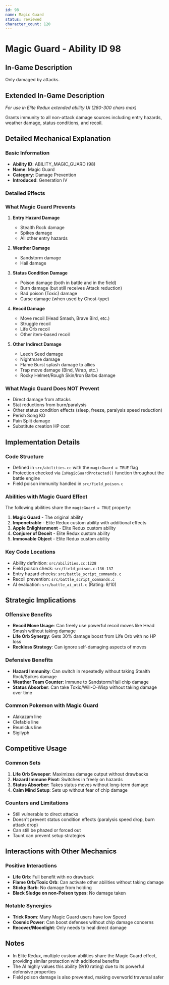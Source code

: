 ```yaml
---
id: 98
name: Magic Guard
status: reviewed
character_count: 120
---
```


# Magic Guard - Ability ID 98

## In-Game Description
Only damaged by attacks.

## Extended In-Game Description
*For use in Elite Redux extended ability UI (280-300 chars max)*

Grants immunity to all non-attack damage sources including entry hazards, weather damage, status conditions, and recoil.

## Detailed Mechanical Explanation

### Basic Information
- **Ability ID**: ABILITY_MAGIC_GUARD (98)
- **Name**: Magic Guard
- **Category**: Damage Prevention
- **Introduced**: Generation IV

### Detailed Effects

### What Magic Guard Prevents
1. **Entry Hazard Damage**
   - Stealth Rock damage
   - Spikes damage
   - All other entry hazards

2. **Weather Damage**
   - Sandstorm damage
   - Hail damage

3. **Status Condition Damage**
   - Poison damage (both in battle and in the field)
   - Burn damage (but still receives Attack reduction)
   - Bad poison (Toxic) damage
   - Curse damage (when used by Ghost-type)

4. **Recoil Damage**
   - Move recoil (Head Smash, Brave Bird, etc.)
   - Struggle recoil
   - Life Orb recoil
   - Other item-based recoil

5. **Other Indirect Damage**
   - Leech Seed damage
   - Nightmare damage
   - Flame Burst splash damage to allies
   - Trap move damage (Bind, Wrap, etc.)
   - Rocky Helmet/Rough Skin/Iron Barbs damage

### What Magic Guard Does NOT Prevent
- Direct damage from attacks
- Stat reductions from burn/paralysis
- Other status condition effects (sleep, freeze, paralysis speed reduction)
- Perish Song KO
- Pain Split damage
- Substitute creation HP cost

## Implementation Details

### Code Structure
- Defined in `src/abilities.cc` with the `magicGuard = TRUE` flag
- Protection checked via `IsMagicGuardProtected()` function throughout the battle engine
- Field poison immunity handled in `src/field_poison.c`

### Abilities with Magic Guard Effect
The following abilities share the `magicGuard = TRUE` property:
1. **Magic Guard** - The original ability
2. **Impenetrable** - Elite Redux custom ability with additional effects
3. **Apple Enlightenment** - Elite Redux custom ability
4. **Conjurer of Deceit** - Elite Redux custom ability
5. **Immovable Object** - Elite Redux custom ability

### Key Code Locations
- Ability definition: `src/abilities.cc:1228`
- Field poison check: `src/field_poison.c:136-137`
- Entry hazard checks: `src/battle_script_commands.c`
- Recoil prevention: `src/battle_script_commands.c`
- AI evaluation: `src/battle_ai_util.c` (Rating: 9/10)

## Strategic Implications

### Offensive Benefits
- **Recoil Move Usage**: Can freely use powerful recoil moves like Head Smash without taking damage
- **Life Orb Synergy**: Gets 30% damage boost from Life Orb with no HP loss
- **Reckless Strategy**: Can ignore self-damaging aspects of moves

### Defensive Benefits
- **Hazard Immunity**: Can switch in repeatedly without taking Stealth Rock/Spikes damage
- **Weather Team Counter**: Immune to Sandstorm/Hail chip damage
- **Status Absorber**: Can take Toxic/Will-O-Wisp without taking damage over time

### Common Pokemon with Magic Guard
- Alakazam line
- Clefable line
- Reuniclus line
- Sigilyph

## Competitive Usage

### Common Sets
1. **Life Orb Sweeper**: Maximizes damage output without drawbacks
2. **Hazard Immune Pivot**: Switches in freely on hazards
3. **Status Absorber**: Takes status moves without long-term damage
4. **Calm Mind Setup**: Sets up without fear of chip damage

### Counters and Limitations
- Still vulnerable to direct attacks
- Doesn't prevent status condition effects (paralysis speed drop, burn attack drop)
- Can still be phazed or forced out
- Taunt can prevent setup strategies

## Interactions with Other Mechanics

### Positive Interactions
- **Life Orb**: Full benefit with no drawback
- **Flame Orb/Toxic Orb**: Can activate other abilities without taking damage
- **Sticky Barb**: No damage from holding
- **Black Sludge on non-Poison types**: No damage taken

### Notable Synergies
- **Trick Room**: Many Magic Guard users have low Speed
- **Cosmic Power**: Can boost defenses without chip damage concerns
- **Recover/Moonlight**: Only needs to heal direct damage

## Notes
- In Elite Redux, multiple custom abilities share the Magic Guard effect, providing similar protection with additional benefits
- The AI highly values this ability (9/10 rating) due to its powerful defensive properties
- Field poison damage is also prevented, making overworld traversal safer